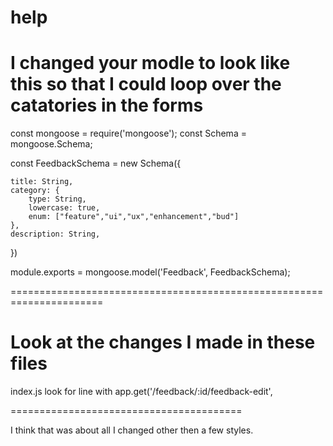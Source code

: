 # help

I changed your modle to look like this so that I could loop over the catatories in the forms
==============================================================================================
const mongoose = require('mongoose');
const Schema = mongoose.Schema;

const FeedbackSchema = new Schema({

    title: String,
    category: {
        type: String,
        lowercase: true,
        enum: ["feature","ui","ux","enhancement","bud"]
    },
    description: String,

})


module.exports = mongoose.model('Feedback', FeedbackSchema);

======================================================================

Look at the changes I made in these files 
==========================================
index.js look for line with
app.get('/feedback/:id/feedback-edit',

========================================

I think that was about all I changed other then a few styles.
